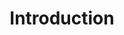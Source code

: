 ---
layout: chapter
title: Introduction
slides:

  - class: title-slide
    content: |

      ![Gather Workshops Logo]([[BASE_URL]]/theme/assets/images/gw_logo.png)

      # Web Data with SQLite
      _Create and publish a dynamic web app_



  - content: |

      ## Code Editor




  - content: |

      ## SQLite

  


  - content: |

      ## SQLite Browser




---